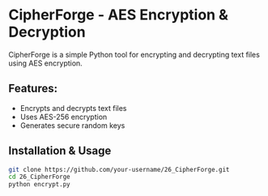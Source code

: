 # CipherForge - AES Encryption & Decryption  

CipherForge is a simple Python tool for encrypting and decrypting text files using AES encryption.  

## Features:
- Encrypts and decrypts text files  
- Uses AES-256 encryption  
- Generates secure random keys  

## Installation & Usage  
```bash
git clone https://github.com/your-username/26_CipherForge.git  
cd 26_CipherForge  
python encrypt.py  
